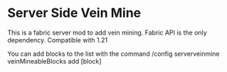# Server Side Vein Mine
This is a fabric server mod to add vein mining. Fabric API is the only dependency. Compatible with 1.21

You can add blocks to the list with the command /config serverveinmine veinMineableBlocks add [block]

